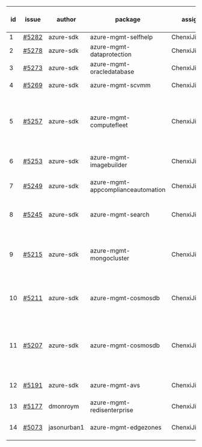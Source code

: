 | id | issue | author | package | assignee | bot advice | created date of issue | target release date | date from target |
| ------ | ------ | ------ | ------ | ------ | ------ | ------ | ------ | :-----: |
| 1 | [#5282](https://github.com/Azure/sdk-release-request/issues/5282) | azure-sdk | azure-mgmt-selfhelp | ChenxiJiang333 | new issue. | 06-18 | 06-28 |  |
| 2 | [#5278](https://github.com/Azure/sdk-release-request/issues/5278) | azure-sdk | azure-mgmt-dataprotection | ChenxiJiang333 |  | 06-14 | 07-26 |  |
| 3 | [#5273](https://github.com/Azure/sdk-release-request/issues/5273) | azure-sdk | azure-mgmt-oracledatabase | ChenxiJiang333 | TypeSpec. | 06-11 | 06-28 |  |
| 4 | [#5269](https://github.com/Azure/sdk-release-request/issues/5269) | azure-sdk | azure-mgmt-scvmm | ChenxiJiang333 | new issue. FirstGA. | 06-11 | 06-24 |  |
| 5 | [#5257](https://github.com/Azure/sdk-release-request/issues/5257) | azure-sdk | azure-mgmt-computefleet | ChenxiJiang333 | close to release date. FirstBeta. HoldOn. ForCLI. TypeSpec. | 06-05 | 06-21 | 1 |
| 6 | [#5253](https://github.com/Azure/sdk-release-request/issues/5253) | azure-sdk | azure-mgmt-imagebuilder | ChenxiJiang333 | close to release date. | 06-05 | 06-21 | 1 |
| 7 | [#5249](https://github.com/Azure/sdk-release-request/issues/5249) | azure-sdk | azure-mgmt-appcomplianceautomation | ChenxiJiang333 | FirstGA. HoldOn. TypeSpec. | 06-05 | 06-27 |  |
| 8 | [#5245](https://github.com/Azure/sdk-release-request/issues/5245) | azure-sdk | azure-mgmt-search | ChenxiJiang333 | close to release date. HoldOn. | 06-04 | 06-21 | 1 |
| 9 | [#5215](https://github.com/Azure/sdk-release-request/issues/5215) | azure-sdk | azure-mgmt-mongocluster | ChenxiJiang333 | close to release date. FirstBeta. HoldOn. TypeSpec. | 05-21 | 06-21 | 1 |
| 10 | [#5211](https://github.com/Azure/sdk-release-request/issues/5211) | azure-sdk | azure-mgmt-cosmosdb | ChenxiJiang333 | duplicated issue  <br> close to release date. | 05-15 | 06-21 | 1 |
| 11 | [#5207](https://github.com/Azure/sdk-release-request/issues/5207) | azure-sdk | azure-mgmt-cosmosdb | ChenxiJiang333 | duplicated issue  <br> close to release date. OnTime. ForCLI. | 05-15 | 06-21 | 1 |
| 12 | [#5191](https://github.com/Azure/sdk-release-request/issues/5191) | azure-sdk | azure-mgmt-avs | ChenxiJiang333 | close to release date. | 05-08 | 06-21 | 1 |
| 13 | [#5177](https://github.com/Azure/sdk-release-request/issues/5177) | dmonroym | azure-mgmt-redisenterprise | ChenxiJiang333 | HoldOn. | 04-30 | 05-24 |  |
| 14 | [#5073](https://github.com/Azure/sdk-release-request/issues/5073) | jasonurban1 | azure-mgmt-edgezones | ChenxiJiang333 | FirstBeta. HoldOn. TypeSpec. | 03-22 | 06-26 |  |
